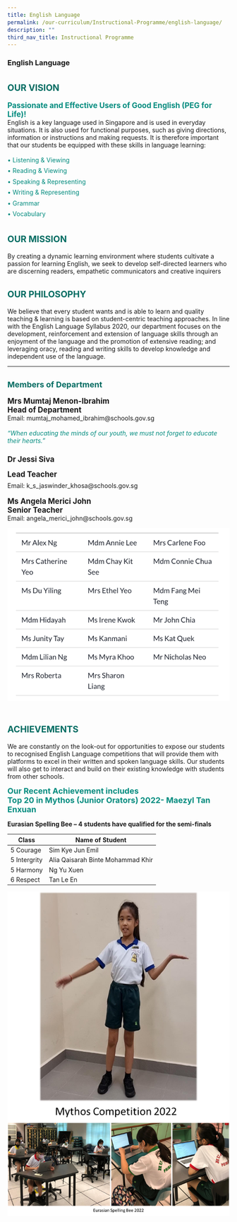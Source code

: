 ```yaml
---
title: English Language
permalink: /our-curriculum/Instructional-Programme/english-language/
description: ""
third_nav_title: Instructional Programme
---
```

### **English Language**

<b style="color:#016C62; font-size:20px; line-height: 3;">OUR VISION</b><br>
<b style="color:#038C7F; font-size:17px; ">Passionate and Effective Users of Good English (PEG for Life)!</b><br>
English is a key language used in Singapore and is used in everyday situations. It is also used for functional purposes, such as giving directions, information or instructions and making requests. It is therefore important that our students be equipped with these skills in language learning: 

<p style="color:#038C7F; line-height: 1.75;">
•	Listening & Viewing <br>
•	Reading & Viewing<br>
•	Speaking & Representing<br>
•	Writing & Representing<br>
•	Grammar<br>
•	Vocabulary<br>

<b style="color:#016C62; font-size:20px; line-height: 3;">OUR MISSION</b><br>
By creating a dynamic learning environment where students cultivate a passion for learning English, we seek to develop self-directed learners who are discerning readers, empathetic communicators and creative inquirers

<b style="color:#016C62; font-size:20px; line-height: 3;">OUR PHILOSOPHY</b><br>
We believe that every student wants and is able to learn and quality teaching & learning is based on student-centric teaching approaches. In line with the English Language Syllabus 2020, our department focuses on the development, reinforcement and extension of language skills through an enjoyment of the language and the promotion of extensive reading; and leveraging oracy, reading and writing skills to develop knowledge and independent use of the language.
<hr>
<b style="color:#016C62; font-size:18px; line-height: 3;">Members of Department</b><br>
<b style="font-size:17px;">Mrs Mumtaj Menon-Ibrahim<br>Head of Department</b><br>
Email: mumtaj_mohamed_ibrahim@schools.gov.sg<br><br>
<i style="color:#038C7F;">“When educating the minds of our youth, we must not forget to educate their hearts.”</i><br><br>
<b style="font-size:17px; line-height:2;">Dr Jessi Siva<br>Lead Teacher</b><br>
Email: k_s_jaswinder_khosa@schools.gov.sg<br><br>
<b style="font-size:17px;">Ms Angela Merici John<br>Senior Teacher</b><br>
Email: angela_merici_john@schools.gov.sg

<br>

![](/images/English.png)

<br><b style="color:#016C62; font-size:20px; line-height: 3;">ACHIEVEMENTS</b><br>
We are constantly on the look-out for opportunities to expose our students to recognised English Language competitions that will provide them with platforms to excel in their written and spoken language skills. Our students will also get to interact and build on their existing knowledge with students from other schools.

<b style="color:#038C7F; font-size:18px; ">Our Recent Achievement includes <br>
Top 20 in Mythos (Junior Orators) 2022- Maezyl Tan Enxuan</b>

	
**Eurasian Spelling Bee – 4 students have qualified for the semi-finals**

| Class | Name of Student |
| -------- | -------- | 
| 5 Courage     | Sim Kye Jun Emil     |
| 5 Intergrity | Alia Qaisarah Binte Mohammad Khir |
| 5 Harmony | Ng Yu Xuen |
|6 Respect | Tan Le En |

![](/images/english.png)